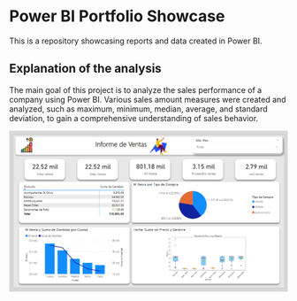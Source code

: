 # Power BI Portfolio Showcase

This is a repository showcasing reports and data created in Power BI.

## Explanation of the analysis


The main goal of this project is to analyze the sales performance of a company using Power BI. Various sales amount measures were created and analyzed, such as maximum, minimum, median, average, and standard deviation, to gain a comprehensive understanding of sales behavior.

![alt text](image.png)